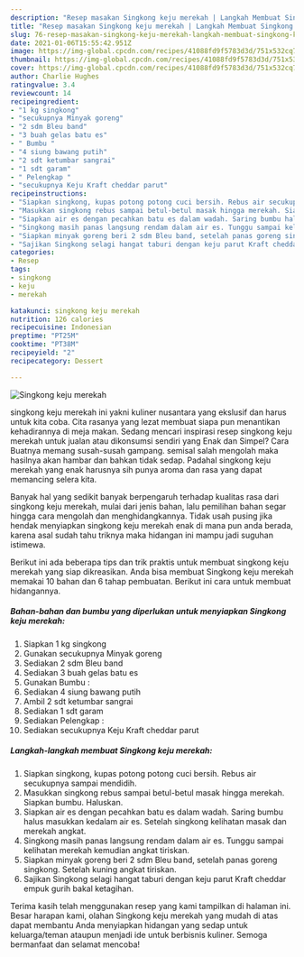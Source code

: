 ```yaml
---
description: "Resep masakan Singkong keju merekah | Langkah Membuat Singkong keju merekah Yang Sempurna"
title: "Resep masakan Singkong keju merekah | Langkah Membuat Singkong keju merekah Yang Sempurna"
slug: 76-resep-masakan-singkong-keju-merekah-langkah-membuat-singkong-keju-merekah-yang-sempurna
date: 2021-01-06T15:55:42.951Z
image: https://img-global.cpcdn.com/recipes/41088fd9f5783d3d/751x532cq70/singkong-keju-merekah-foto-resep-utama.jpg
thumbnail: https://img-global.cpcdn.com/recipes/41088fd9f5783d3d/751x532cq70/singkong-keju-merekah-foto-resep-utama.jpg
cover: https://img-global.cpcdn.com/recipes/41088fd9f5783d3d/751x532cq70/singkong-keju-merekah-foto-resep-utama.jpg
author: Charlie Hughes
ratingvalue: 3.4
reviewcount: 14
recipeingredient:
- "1 kg singkong"
- "secukupnya Minyak goreng"
- "2 sdm Bleu band"
- "3 buah gelas batu es"
- " Bumbu "
- "4 siung bawang putih"
- "2 sdt ketumbar sangrai"
- "1 sdt garam"
- " Pelengkap "
- "secukupnya Keju Kraft cheddar parut"
recipeinstructions:
- "Siapkan singkong, kupas potong potong cuci bersih. Rebus air secukupnya sampai mendidih."
- "Masukkan singkong rebus sampai betul-betul masak hingga merekah. Siapkan bumbu. Haluskan."
- "Siapkan air es dengan pecahkan batu es dalam wadah. Saring bumbu halus masukkan kedalam air es. Setelah singkong kelihatan masak dan merekah angkat."
- "Singkong masih panas langsung rendam dalam air es. Tunggu sampai kelihatan merekah kemudian angkat tiriskan."
- "Siapkan minyak goreng beri 2 sdm Bleu band, setelah panas goreng singkong. Setelah kuning angkat tiriskan."
- "Sajikan Singkong selagi hangat taburi dengan keju parut Kraft cheddar empuk gurih bakal ketagihan."
categories:
- Resep
tags:
- singkong
- keju
- merekah

katakunci: singkong keju merekah 
nutrition: 126 calories
recipecuisine: Indonesian
preptime: "PT25M"
cooktime: "PT38M"
recipeyield: "2"
recipecategory: Dessert

---
```



![Singkong keju merekah](https://img-global.cpcdn.com/recipes/41088fd9f5783d3d/751x532cq70/singkong-keju-merekah-foto-resep-utama.jpg)


singkong keju merekah ini yakni kuliner nusantara yang ekslusif dan harus untuk kita coba. Cita rasanya yang lezat membuat siapa pun menantikan kehadirannya di meja makan.
Sedang mencari inspirasi resep singkong keju merekah untuk jualan atau dikonsumsi sendiri yang Enak dan Simpel? Cara Buatnya memang susah-susah gampang. semisal salah mengolah maka hasilnya akan hambar dan bahkan tidak sedap. Padahal singkong keju merekah yang enak harusnya sih punya aroma dan rasa yang dapat memancing selera kita.



Banyak hal yang sedikit banyak berpengaruh terhadap kualitas rasa dari singkong keju merekah, mulai dari jenis bahan, lalu pemilihan bahan segar hingga cara mengolah dan menghidangkannya. Tidak usah pusing jika hendak menyiapkan singkong keju merekah enak di mana pun anda berada, karena asal sudah tahu triknya maka hidangan ini mampu jadi suguhan istimewa.


Berikut ini ada beberapa tips dan trik praktis untuk membuat singkong keju merekah yang siap dikreasikan. Anda bisa membuat Singkong keju merekah memakai 10 bahan dan 6 tahap pembuatan. Berikut ini cara untuk membuat hidangannya.

<!--inarticleads1-->

##### Bahan-bahan dan bumbu yang diperlukan untuk menyiapkan Singkong keju merekah:

1. Siapkan 1 kg singkong
1. Gunakan secukupnya Minyak goreng
1. Sediakan 2 sdm Bleu band
1. Sediakan 3 buah gelas batu es
1. Gunakan  Bumbu :
1. Sediakan 4 siung bawang putih
1. Ambil 2 sdt ketumbar sangrai
1. Sediakan 1 sdt garam
1. Sediakan  Pelengkap :
1. Sediakan secukupnya Keju Kraft cheddar parut




<!--inarticleads2-->

##### Langkah-langkah membuat Singkong keju merekah:

1. Siapkan singkong, kupas potong potong cuci bersih. Rebus air secukupnya sampai mendidih.
1. Masukkan singkong rebus sampai betul-betul masak hingga merekah. Siapkan bumbu. Haluskan.
1. Siapkan air es dengan pecahkan batu es dalam wadah. Saring bumbu halus masukkan kedalam air es. Setelah singkong kelihatan masak dan merekah angkat.
1. Singkong masih panas langsung rendam dalam air es. Tunggu sampai kelihatan merekah kemudian angkat tiriskan.
1. Siapkan minyak goreng beri 2 sdm Bleu band, setelah panas goreng singkong. Setelah kuning angkat tiriskan.
1. Sajikan Singkong selagi hangat taburi dengan keju parut Kraft cheddar empuk gurih bakal ketagihan.




Terima kasih telah menggunakan resep yang kami tampilkan di halaman ini. Besar harapan kami, olahan Singkong keju merekah yang mudah di atas dapat membantu Anda menyiapkan hidangan yang sedap untuk keluarga/teman ataupun menjadi ide untuk berbisnis kuliner. Semoga bermanfaat dan selamat mencoba!
